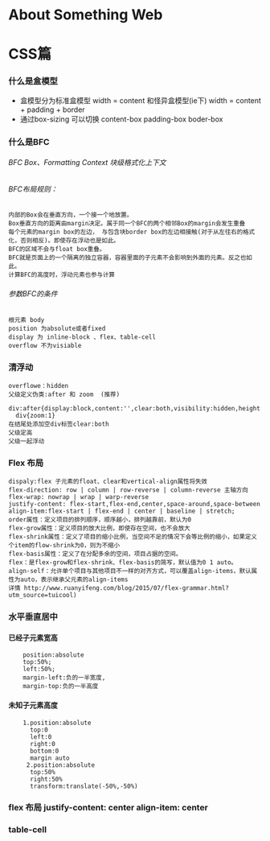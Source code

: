 # About Something Web
# CSS篇

### 什么是盒模型
  - 盒模型分为标准盒模型 width = content  和怪异盒模型(ie下) width = content + padding + border 
  - 通过box-sizing 可以切换  content-box padding-box boder-box 
  
### 什么是BFC 
  ###### BFC Box、Formatting Context 块级格式化上下文
  ###### BFC布局规则：
    内部的Box会在垂直方向，一个接一个地放置。
    Box垂直方向的距离由margin决定。属于同一个BFC的两个相邻Box的margin会发生重叠
    每个元素的margin box的左边， 与包含块border box的左边相接触(对于从左往右的格式化，否则相反)。即使存在浮动也是如此。
    BFC的区域不会与float box重叠。
    BFC就是页面上的一个隔离的独立容器，容器里面的子元素不会影响到外面的元素。反之也如此。
    计算BFC的高度时，浮动元素也参与计算
  ###### 参数BFC的条件
    根元素 body
    position 为absolute或者fixed
    display 为 inline-block 、flex、table-cell
    overflow 不为visiable
    
### 清浮动
    overflowe：hidden
    父级定义伪类:after 和 zoom  (推荐)
      div:after{display:block,content:'',clear:both,visibility:hidden,height:0}
      div{zoom:1}
    在结尾处添加空div标签clear:both
    父级定高
    父级一起浮动
  
### Flex 布局
    dispaly:flex 子元素的float、clear和vertical-align属性将失效
    flex-direction: row | column | row-reverse | column-reverse 主轴方向
    flex-wrap: nowrap | wrap | warp-reverse 
    justify-content: flex-start,flex-end,center,space-around,space-between
    align-item:flex-start | flex-end | center | baseline | stretch; 
    order属性：定义项目的排列顺序，顺序越小，排列越靠前，默认为0
    flex-grow属性：定义项目的放大比例，即使存在空间，也不会放大
    flex-shrink属性：定义了项目的缩小比例，当空间不足的情况下会等比例的缩小，如果定义个item的flow-shrink为0，则为不缩小
    flex-basis属性：定义了在分配多余的空间，项目占据的空间。
    flex：是flex-grow和flex-shrink、flex-basis的简写，默认值为0 1 auto。
    align-self：允许单个项目与其他项目不一样的对齐方式，可以覆盖align-items，默认属性为auto，表示继承父元素的align-items
    详情 http://www.ruanyifeng.com/blog/2015/07/flex-grammar.html?utm_source=tuicool)
  
### 水平垂直居中
  #### 已经子元素宽高
        position:absolute
        top:50%;
        left:50%;
        margin-left:负的一半宽度,
        margin-top:负的一半高度
    
  #### 未知子元素高度
        1.position:absolute
          top:0
          left:0
          right:0
          bottom:0
          margin auto
         2.position:absolute
          top:50%
          right:50%
          transform:translate(-50%,-50%)
      
   ### flex 布局 justify-content: center  align-item: center
   ### table-cell

    
    
      
